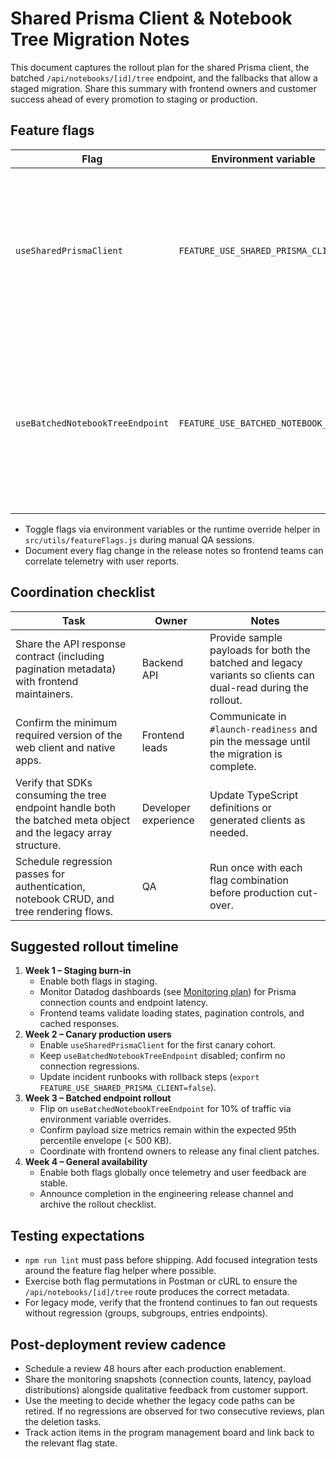 # Shared Prisma Client & Notebook Tree Migration Notes

This document captures the rollout plan for the shared Prisma client, the batched `/api/notebooks/[id]/tree` endpoint, and the fallbacks that allow a staged migration. Share this summary with frontend owners and customer success ahead of every promotion to staging or production.

## Feature flags

| Flag | Environment variable | Default | Purpose |
| ---- | -------------------- | ------- | ------- |
| `useSharedPrismaClient` | `FEATURE_USE_SHARED_PRISMA_CLIENT` | `true` | Enables the shared Prisma singleton. Disable to fall back to per-request clients if we need to mitigate connection spikes. |
| `useBatchedNotebookTreeEndpoint` | `FEATURE_USE_BATCHED_NOTEBOOK_TREE` | `true` | Serves the batched notebook tree response. Disable to force clients to continue using the legacy sequential data loaders. |

* Toggle flags via environment variables or the runtime override helper in `src/utils/featureFlags.js` during manual QA sessions.
* Document every flag change in the release notes so frontend teams can correlate telemetry with user reports.

## Coordination checklist

| Task | Owner | Notes |
| ---- | ----- | ----- |
| Share the API response contract (including pagination metadata) with frontend maintainers. | Backend API | Provide sample payloads for both the batched and legacy variants so clients can dual-read during the rollout. |
| Confirm the minimum required version of the web client and native apps. | Frontend leads | Communicate in `#launch-readiness` and pin the message until the migration is complete. |
| Verify that SDKs consuming the tree endpoint handle both the batched meta object and the legacy array structure. | Developer experience | Update TypeScript definitions or generated clients as needed. |
| Schedule regression passes for authentication, notebook CRUD, and tree rendering flows. | QA | Run once with each flag combination before production cut-over. |

## Suggested rollout timeline

1. **Week 1 – Staging burn-in**
   * Enable both flags in staging.
   * Monitor Datadog dashboards (see [Monitoring plan](../observability/monitoring-plan.md)) for Prisma connection counts and endpoint latency.
   * Frontend teams validate loading states, pagination controls, and cached responses.
2. **Week 2 – Canary production users**
   * Enable `useSharedPrismaClient` for the first canary cohort.
   * Keep `useBatchedNotebookTreeEndpoint` disabled; confirm no connection regressions.
   * Update incident runbooks with rollback steps (`export FEATURE_USE_SHARED_PRISMA_CLIENT=false`).
3. **Week 3 – Batched endpoint rollout**
   * Flip on `useBatchedNotebookTreeEndpoint` for 10% of traffic via environment variable overrides.
   * Confirm payload size metrics remain within the expected 95th percentile envelope (< 500 KB).
   * Coordinate with frontend owners to release any final client patches.
4. **Week 4 – General availability**
   * Enable both flags globally once telemetry and user feedback are stable.
   * Announce completion in the engineering release channel and archive the rollout checklist.

## Testing expectations

* `npm run lint` must pass before shipping. Add focused integration tests around the feature flag helper where possible.
* Exercise both flag permutations in Postman or cURL to ensure the `/api/notebooks/[id]/tree` route produces the correct metadata.
* For legacy mode, verify that the frontend continues to fan out requests without regression (groups, subgroups, entries endpoints).

## Post-deployment review cadence

* Schedule a review 48 hours after each production enablement.
* Share the monitoring snapshots (connection counts, latency, payload distributions) alongside qualitative feedback from customer support.
* Use the meeting to decide whether the legacy code paths can be retired. If no regressions are observed for two consecutive reviews, plan the deletion tasks.
* Track action items in the program management board and link back to the relevant flag state.
